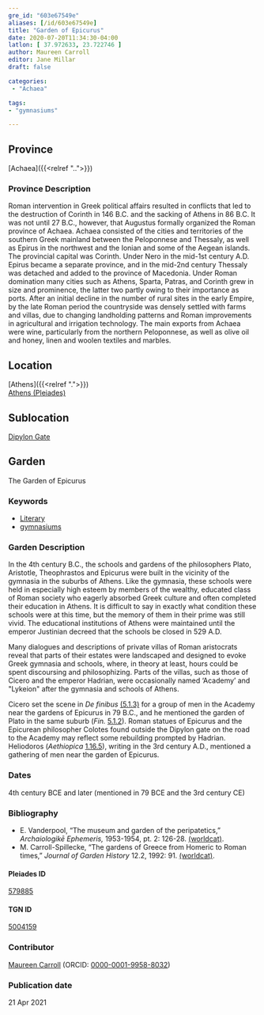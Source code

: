 ```yaml
---
gre_id: "603e67549e"
aliases: [/id/603e67549e]
title: "Garden of Epicurus"
date: 2020-07-20T11:34:30-04:00
latlon: [ 37.972633, 23.722746 ]
author: Maureen Carroll
editor: Jane Millar
draft: false

categories:
 - "Achaea"

tags:
- "gymnasiums"

---
```


## Province
[Achaea]({{<relref "..">}})

### Province Description
Roman intervention in Greek political affairs resulted in conflicts that led to the destruction of Corinth in 146 B.C. and the sacking of Athens in 86 B.C. It was not until 27 B.C., however, that Augustus formally organized the Roman province of Achaea. Achaea consisted of the cities and territories of the southern Greek mainland between the Peloponnese and Thessaly, as well as Epirus in the northwest and the Ionian and some of the Aegean islands.
The provincial capital was Corinth. Under Nero in the mid-1st century A.D. Epirus became a separate province, and in the mid-2nd century Thessaly was detached and added to the province of Macedonia. Under Roman domination many cities such as Athens, Sparta, Patras, and Corinth grew in size and prominence, the latter two partly owing to their importance as ports.  After an initial decline in the number of rural sites in the early Empire, by the late Roman period the countryside was densely settled with farms and villas, due to changing landholding patterns and Roman improvements in agricultural and irrigation technology. The main exports from Achaea were wine, particularly from the northern Peloponnese, as well as olive oil and honey, linen and woolen textiles and marbles.

## Location
[Athens]({{<relref ".">}}) \
[Athens (Pleiades)](https://pleiades.stoa.org/places/579885)

## Sublocation
[Dipylon Gate](https://pleiades.stoa.org/places/310115518)

## Garden
The Garden of Epicurus

### Keywords
- [Literary](#)
- [gymnasiums](http://vocab.getty.edu/page/aat/300007297)

### Garden Description
In the 4th century B.C., the schools and gardens of the philosophers Plato, Aristotle, Theophrastos and Epicurus were built in the vicinity of the gymnasia in the suburbs of Athens. Like the gymnasia, these schools were held in especially high esteem by members of the wealthy, educated class of Roman society who eagerly absorbed Greek culture and often completed their education in Athens. It is difficult to say in exactly what condition these schools were at this time, but the memory of them in their prime was still vivid. The educational institutions of Athens were maintained until the emperor Justinian decreed that the schools be closed in 529 A.D.  

Many dialogues and descriptions of private villas of Roman aristocrats reveal that parts of their estates were landscaped and designed to evoke Greek gymnasia and schools, where, in theory at least, hours could be spent discoursing and philosophizing. Parts of the villas, such as those of Cicero and the emperor Hadrian, were occasionally named ‘Academy’ and "Lykeion" after the gymnasia and schools of Athens.

Cicero set the scene in *De finibus* [(5.1.3)](http://data.perseus.org/citations/urn:cts:latinLit:phi0474.phi048.perseus-lat1:5.1) for a group of men in the Academy near the gardens of Epicurus in 79 B.C., and he mentioned the garden of Plato in the same suburb (*Fin.* [5.1.2](http://data.perseus.org/citations/urn:cts:latinLit:phi0474.phi048.perseus-lat1:5.1)). Roman statues of Epicurus and the Epicurean philosopher Colotes found outside the Dipylon gate on the road to the Academy may reflect some rebuilding prompted by Hadrian.  Heliodoros (*Aethiopica* [1.16.5](#)), writing in the 3rd century A.D., mentioned a gathering of men near the garden of Epicurus.  

<!-- ### Maps

![alt_text](../images/image_name.ext)
*CAPTION*

### Plans

![ALT_TEXT](IMG_URL)
*CAPTION*

### Images

![alt_text](../images/image_name.ext)
*CAPTION*
-->

### Dates

4th century BCE and later (mentioned in 79 BCE and the 3rd century CE)

### Bibliography

* E. Vanderpool, “The museum and garden of the peripatetics,” *Archaiologikē Ephemeris,* 1953-1954, pt. 2: 126-28. [(worldcat)](http://www.worldcat.org/oclc/646185402).
* M. Carroll-Spillecke, “The gardens of Greece from Homeric to Roman times,” *Journal of Garden History* 12.2, 1992: 91. [(worldcat)](http://www.worldcat.org/oclc/4898050192).

#### Pleiades ID

[579885](https://pleiades.stoa.org/places/579885)

#### TGN ID

[5004159](http://vocab.getty.edu/page/tgn/5004159)

### Contributor

[Maureen Carroll](#) (ORCID: [0000-0001-9958-8032](https://orcid.org/0000-0001-9958-8032))

### Publication date


21 Apr 2021

<!--
### Related articles

ADD links to other philosophical Gardens-->
